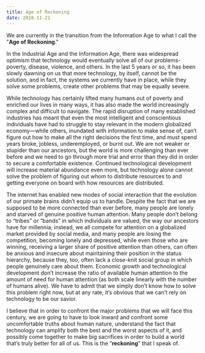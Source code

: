 ```yaml
---
title: Age of Reckoning
date: 2018-11-21
---
```


We are currently in the transition from the Information Age to what I
call the "**Age of Reckoning**."  

In the Industrial Age and the Information Age, there was widespread optimism
that technology would eventually solve all of our problems-poverty, disease,
violence, and others. In the last 5 years or so, it has been slowly dawning on
us that more technology, by itself, cannot be the solution, and in fact, the
systems we currently have in place, while they solve some problems, create other
problems that may be equally severe.  

While technology has certainly lifted many humans out of poverty and enriched
our lives in many ways, it has also made the world increasingly complex and
difficult to navigate. The rapid disruption of many established industries has
meant that even the most intelligent and conscientious individuals have had to
struggle to stay relevant in the modern globalized economy—while others,
inundated with information to make sense of, can’t figure out how to make all
the right decisions the first time, and must spend years broke, jobless,
underemployed, or burnt out. We are not weaker or stupider than our ancestors,
but the world is more challenging than ever before and we need to go through
more trial and error than they did in order to secure a comfortable existence.
Continued technological development will increase material abundance even more,
but technology alone cannot solve the problem of figuring out whom to distribute
resources to and getting everyone on board with how resources are distributed.  

The internet has enabled new modes of social interaction that the evolution of
our primate brains didn’t equip us to handle. Despite the fact that we are
supposed to be more connected than ever before, many people are lonely and
starved of genuine positive human attention. Many people don’t belong to
“tribes” or “bands” in which individuals are valued, the way our ancestors have
for millennia; instead, we all compete for attention on a globalized market
provided by social media, and many people are losing the competition, becoming
lonely and depressed, while even those who are winning, receiving a larger share
of positive attention than others, can often be anxious and insecure about
maintaining their position in the status hierarchy, because they, too, often
lack a close-knit social group in which people genuinely care about them.
Economic growth and technological development don’t increase the ratio of
available human attention to the amount of need for human attention (as both
scale linearly with the number of humans alive). We have to admit that we simply
don’t know how to solve this problem right now, but at any rate, it’s obvious
that we can’t rely on technology to be our savior.  

I believe that in order to confront the major problems that we will face this
century, we are going to have to look inward and confront some uncomfortable
truths about human nature, understand the fact that technology can amplify both
the best and the worst aspects of it, and possibly come together to make big
sacrifices in order to build a world that’s truly better for all of us. This is
the “**reckoning**” that I speak of.
  